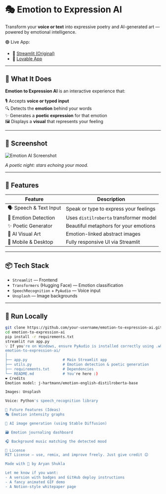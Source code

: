 # 🎭 Emotion to Expression AI

Transform your **voice or text** into expressive poetry and AI-generated art — powered by emotional intelligence.

🟢 Live App:  
- 🔗 [Streamlit (Original)](https://emotionai-dzjpecbetxzpyybquwlbqq.streamlit.app/)  
- 💖 [Lovable App](https://expressive-ai-poetry-verse.lovable.app/)

---

## 🧠 What It Does

**Emotion to Expression AI** is an interactive experience that:

🎙️ Accepts **voice or typed input**  
🔍 Detects the **emotion** behind your words  
✨ Generates a **poetic expression** for that emotion  
🖼️ Displays a **visual** that represents your feeling  

---

## 🌌 Screenshot

![Emotion AI Screenshot](https://emotionai-dzjpecbetxzpyybquwlbqq.streamlit.app/media/HD-wallpaper-sky-stars-night-sky-beautiful-watercolor-background-beautiful-night-sky-night-sky-art-night-sky-painting-night-sky-drawing.jpg)

*A poetic night: stars echoing your mood.*

---

## 🌟 Features

| Feature              | Description |
|----------------------|-------------|
| 🗣️ Speech & Text Input | Speak or type to express your feelings |
| 🧠 Emotion Detection | Uses `distilroberta` transformer model |
| ✨ Poetic Generator  | Beautiful metaphors for your emotions |
| 🎨 AI Visual Art     | Emotion-linked abstract images |
| 📱 Mobile & Desktop | Fully responsive UI via Streamlit |

---

## 📦 Tech Stack

- `Streamlit` — Frontend
- `Transformers` (Hugging Face) — Emotion classification
- `SpeechRecognition` + `PyAudio` — Voice input
- `Unsplash` — Image backgrounds

---

## 🚀 Run Locally

```bash
git clone https://github.com/your-username/emotion-to-expression-ai.git
cd emotion-to-expression-ai
pip install -r requirements.txt
streamlit run app.py
💡 If you're on Windows, ensure PyAudio is installed correctly using .whl files if needed.
emotion-to-expression-ai/
│
├── app.py                # Main Streamlit app
├── utils.py              # Emotion detection & poetic generation
├── requirements.txt      # Dependencies
└── README.md             # You're here :)
❤️ Credits
Emotion model: j-hartmann/emotion-english-distilroberta-base

Images: Unsplash

Voice: Python's speech_recognition library

🚀 Future Features (Ideas)
🎭 Emotion intensity graphs

🎨 AI image generation (using Stable Diffusion)

🗃️ Emotion journaling dashboard

🎧 Background music matching the detected mood

📜 License
MIT License — use, remix, and improve freely. Just give credit 😊

Made with 💚 by Aryan Shukla

Let me know if you want:
- A version with badges and GitHub deploy instructions
- A fancy animated GIF demo
- A Notion-style whitepaper page
